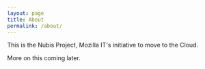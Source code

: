 ```yaml
---
layout: page
title: About
permalink: /about/
---
```


This is the Nubis Project, Mozilla IT's initiative to move to the Cloud.

More on this coming later.

